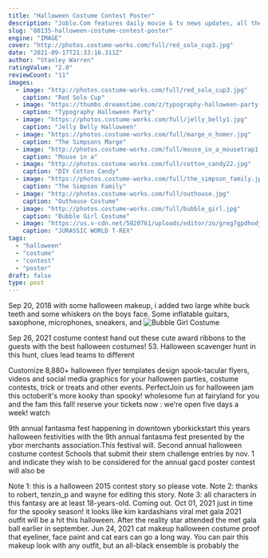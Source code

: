```yaml
---
title: "Halloween Costume Contest Poster"
description: "Joblo.Com features daily movie & tv news updates, all the latest movie reviews, movie trailers, release dates, posters"
slug: "80135-halloween-costume-contest-poster"
engine: "IMAGE"
cover: "http://photos.costume-works.com/full/red_solo_cup3.jpg"
date: "2021-09-17T21:33:16.311Z"
author: "Stanley Warren"
ratingValue: "2.0"
reviewCount: "11"
images:
  - image: "http://photos.costume-works.com/full/red_solo_cup3.jpg"
    caption: "Red Solo Cup"
  - image: "https://thumbs.dreamstime.com/z/typography-halloween-party-costume-contest-invitation-card-scary-pumpkins-design-grunge-texture-easy-to-remove-vector-59717876.jpg"
    caption: "Typography Halloween Party"
  - image: "https://photos.costume-works.com/full/jelly_belly1.jpg"
    caption: "Jelly Belly Halloween"
  - image: "https://photos.costume-works.com/full/marge_n_homer.jpg"
    caption: "The Simpsons Marge"
  - image: "http://photos.costume-works.com/full/mouse_in_a_mousetrap1.jpg"
    caption: "Mouse in a"
  - image: "http://photos.costume-works.com/full/cotton_candy22.jpg"
    caption: "DIY Cotton Candy"
  - image: "https://photos.costume-works.com/full/the_simpson_family.jpg"
    caption: "The Simpson Family"
  - image: "http://photos.costume-works.com/full/outhouse.jpg"
    caption: "Outhouse Costume"
  - image: "http://photos.costume-works.com/full/bubble_girl.jpg"
    caption: "Bubble Girl Costume"
  - image: "https://us.v-cdn.net/5020761/uploads/editor/zo/greg7gpdhodj.jpg"
    caption: "JURASSIC WORLD T-REX"
tags:
  - "halloween"
  - "costume"
  - "contest"
  - "poster"
draft: false
type: post
---
```


Sep 20, 2018 with some halloween makeup, i added two large white buck teeth and some whiskers on the boys face. Some inflatable guitars, saxophone, microphones, sneakers, and
![Bubble Girl Costume](http://photos.costume-works.com/full/bubble_girl.jpg "Bubble Girl Costume")

Sep 26, 2021 costume contest  hand out these cute award ribbons to the guests with the best halloween costumes! 53. Halloween scavenger hunt  in this hunt, clues lead teams to different
<!--inArticleAds-->

<!--galleryOne-->

Customize 8,880+ halloween flyer templates design spook-tacular flyers, videos and social media graphics for your halloween parties, costume contests, trick or treats and other events. PerfectJoin us for halloween jam this octoberit's more kooky than spooky! wholesome fun at fairyland for you and the fam this fall! reserve your tickets now : we're open five days a week! watch
<!--inArticleAds-->

<!--galleryTwo-->

9th annual fantasma fest happening in downtown yborkickstart this years halloween festivities with the 9th annual fantasma fest presented by the ybor merchants association.This festival will. Second annual halloween costume contest  Schools that submit their stem challenge entries by nov. 1 and indicate they wish to be considered for the annual gacd poster contest will also be
<!--galleryThree-->

Note 1: this is a halloween 2015 contest story so please vote. Note 2: thanks to robert, tenzin_p and wayne for editing this story. Note 3: all characters in this fantasy are at least 18-years-old. Coming out. Oct 01, 2021 just in time for the spooky season! it looks like kim kardashians viral met gala 2021 outfit will be a hit this halloween. After the reality star attended the met gala ball earlier in september. Jun 24, 2021 cat makeup halloween costume proof that eyeliner, face paint and cat ears can go a long way. You can pair this makeup look with any outfit, but an all-black ensemble is probably the